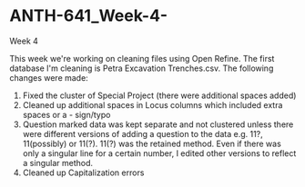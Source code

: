 # ANTH-641_Week-4-
Week 4

This week we're working on cleaning files using Open Refine. 
The first database I'm cleaning is Petra Excavation Trenches.csv. The following changes were made:
1. Fixed the cluster of Special Project (there were additional spaces added)
2. Cleaned up additional spaces in Locus columns which included extra spaces or a - sign/typo
3. Question marked data was kept separate and not clustered unless there were different versions of adding a question to the data e.g. 11?, 11(possibly) or 11(?). 11(?) was the retained method. Even if there was only a singular line for a certain number, I edited other versions to reflect a singular method. 
4. Cleaned up Capitalization errors
